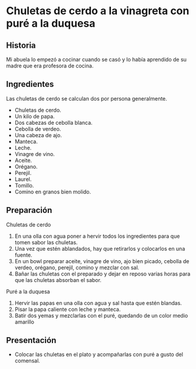 # Chuletas de cerdo a la vinagreta con puré a la duquesa

## Historia

Mi abuela lo empezó a cocinar cuando se casó y lo había aprendido de su madre que era profesora de cocina.

## Ingredientes
Las chuletas de cerdo se calculan dos por persona generalmente.

- Chuletas de cerdo.
- Un kilo de papa.
- Dos cabezas de cebolla blanca.
- Cebolla de verdeo.
- Una cabeza de ajo.
- Manteca.
- Leche.
- Vinagre de vino.
- Aceite.
- Orégano.
- Perejil.
- Laurel.
- Tomillo.
- Comino en granos bien molido.

## Preparación
Chuletas de cerdo
1. En una olla con agua poner a hervir todos los ingredientes para que tomen sabor las chuletas.
2. Una vez que estén ablandados, hay que retirarlos y colocarlos en una fuente.
3. En un bowl preparar aceite, vinagre de vino, ajo bien picado, cebolla de verdeo, orégano, perejil, comino y mezclar con sal.
4. Bañar las chuletas con el preparado y dejar en reposo varias horas para que las chuletas absorban el sabor.

Puré a la duquesa
1. Hervir las papas en una olla con agua y sal hasta que estén blandas.
2. Pisar la papa caliente con leche y manteca.
3. Batir dos yemas y mezclarlas con el puré, quedando de un color medio amarillo

## Presentación
- Colocar las chuletas en el plato y acompañarlas con puré a gusto del comensal.
